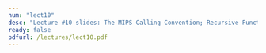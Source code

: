 ```yaml
---
num: "lect10"
desc: "Lecture #10 slides: The MIPS Calling Convention; Recursive Functions"
ready: false
pdfurl: /lectures/lect10.pdf
---
```


